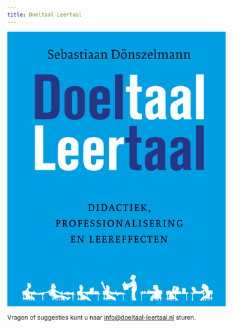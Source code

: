 ```yaml
---
title: Doeltaal Leertaal
---
```


![Doeltaal Leertaal](./bookcover.png)

Vragen of suggesties kunt u naar [info@doeltaal-leertaal.nl](mailto://info@doeltaal-leertaal.nl) sturen.



<script>

document.getElementById("header").remove();

function remove_subtitle() {
	for(let i = 0; i < 10; i++) {
		for(let j of document.getElementsByClassName("credits")) {
			j.remove();
		}
	}
}


remove_subtitle();
</script>
